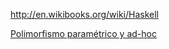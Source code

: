 <http://en.wikibooks.org/wiki/Haskell>

[Polimorfismo paramétrico y ad-hoc](polimorfismo-parametrico-y-ad-hoc.md)
